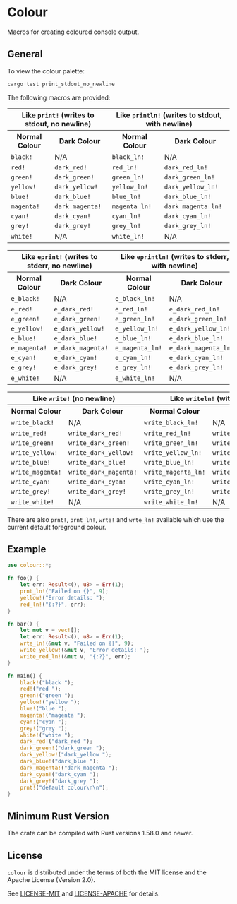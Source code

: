 # Colour

Macros for creating coloured console output.

## General

To view the colour palette:

```sh
cargo test print_stdout_no_newline
```

The following macros are provided:

<table>
  <tr>
    <th colspan="2">Like <code>print!</code> (writes to stdout, no newline)</th>
    <th colspan="2">Like <code>println!</code> (writes to stdout, with newline)</th>
  </tr>
  <tr>
    <th>Normal Colour</th>
    <th>Dark Colour</th>
    <th>Normal Colour</th>
    <th>Dark Colour</th>
  </tr>
  <tr>
    <td><code>black!</code></td>
    <td>N/A</td>
    <td><code>black_ln!</code></td>
    <td>N/A</td>
  </tr>
  <tr>
    <td><code>red!</code></td>
    <td><code>dark_red!</code></td>
    <td><code>red_ln!</code></td>
    <td><code>dark_red_ln!</code></td>
  </tr>
  <tr>
    <td><code>green!</code></td>
    <td><code>dark_green!</code></td>
    <td><code>green_ln!</code></td>
    <td><code>dark_green_ln!</code></td>
  </tr>
  <tr>
    <td><code>yellow!</code></td>
    <td><code>dark_yellow!</code></td>
    <td><code>yellow_ln!</code></td>
    <td><code>dark_yellow_ln!</code></td>
  </tr>
  <tr>
    <td><code>blue!</code></td>
    <td><code>dark_blue!</code></td>
    <td><code>blue_ln!</code></td>
    <td><code>dark_blue_ln!</code></td>
  </tr>
  <tr>
    <td><code>magenta!</code></td>
    <td><code>dark_magenta!</code></td>
    <td><code>magenta_ln!</code></td>
    <td><code>dark_magenta_ln!</code></td>
  </tr>
  <tr>
    <td><code>cyan!</code></td>
    <td><code>dark_cyan!</code></td>
    <td><code>cyan_ln!</code></td>
    <td><code>dark_cyan_ln!</code></td>
  </tr>
  <tr>
    <td><code>grey!</code></td>
    <td><code>dark_grey!</code></td>
    <td><code>grey_ln!</code></td>
    <td><code>dark_grey_ln!</code></td>
  </tr>
  <tr>
    <td><code>white!</code></td>
    <td>N/A</td>
    <td><code>white_ln!</code></td>
    <td>N/A</td>
  </tr>
</table>

<table>
  <tr>
    <th colspan="2">Like <code>eprint!</code> (writes to stderr, no newline)</th>
    <th colspan="2">Like <code>eprintln!</code> (writes to stderr, with newline)</th>
  </tr>
  <tr>
    <th>Normal Colour</th>
    <th>Dark Colour</th>
    <th>Normal Colour</th>
    <th>Dark Colour</th>
  </tr>
  <tr>
    <td><code>e_black!</code></td>
    <td>N/A</td>
    <td><code>e_black_ln!</code></td>
    <td>N/A</td>
  </tr>
  <tr>
    <td><code>e_red!</code></td>
    <td><code>e_dark_red!</code></td>
    <td><code>e_red_ln!</code></td>
    <td><code>e_dark_red_ln!</code></td>
  </tr>
  <tr>
    <td><code>e_green!</code></td>
    <td><code>e_dark_green!</code></td>
    <td><code>e_green_ln!</code></td>
    <td><code>e_dark_green_ln!</code></td>
  </tr>
  <tr>
    <td><code>e_yellow!</code></td>
    <td><code>e_dark_yellow!</code></td>
    <td><code>e_yellow_ln!</code></td>
    <td><code>e_dark_yellow_ln!</code></td>
  </tr>
  <tr>
    <td><code>e_blue!</code></td>
    <td><code>e_dark_blue!</code></td>
    <td><code>e_blue_ln!</code></td>
    <td><code>e_dark_blue_ln!</code></td>
  </tr>
  <tr>
    <td><code>e_magenta!</code></td>
    <td><code>e_dark_magenta!</code></td>
    <td><code>e_magenta_ln!</code></td>
    <td><code>e_dark_magenta_ln!</code></td>
  </tr>
  <tr>
    <td><code>e_cyan!</code></td>
    <td><code>e_dark_cyan!</code></td>
    <td><code>e_cyan_ln!</code></td>
    <td><code>e_dark_cyan_ln!</code></td>
  </tr>
  <tr>
    <td><code>e_grey!</code></td>
    <td><code>e_dark_grey!</code></td>
    <td><code>e_grey_ln!</code></td>
    <td><code>e_dark_grey_ln!</code></td>
  </tr>
  <tr>
    <td><code>e_white!</code></td>
    <td>N/A</td>
    <td><code>e_white_ln!</code></td>
    <td>N/A</td>
  </tr>
</table>

<table>
  <tr>
    <th colspan="2">Like <code>write!</code> (no newline)</th>
    <th colspan="2">Like <code>writeln!</code> (with newline)</th>
  </tr>
  <tr>
    <th>Normal Colour</th>
    <th>Dark Colour</th>
    <th>Normal Colour</th>
    <th>Dark Colour</th>
  </tr>
  <tr>
    <td><code>write_black!</code></td>
    <td>N/A</td>
    <td><code>write_black_ln!</code></td>
    <td>N/A</td>
  </tr>
  <tr>
    <td><code>write_red!</code></td>
    <td><code>write_dark_red!</code></td>
    <td><code>write_red_ln!</code></td>
    <td><code>write_dark_red_ln!</code></td>
  </tr>
  <tr>
    <td><code>write_green!</code></td>
    <td><code>write_dark_green!</code></td>
    <td><code>write_green_ln!</code></td>
    <td><code>write_dark_green_ln!</code></td>
  </tr>
  <tr>
    <td><code>write_yellow!</code></td>
    <td><code>write_dark_yellow!</code></td>
    <td><code>write_yellow_ln!</code></td>
    <td><code>write_dark_yellow_ln!</code></td>
  </tr>
  <tr>
    <td><code>write_blue!</code></td>
    <td><code>write_dark_blue!</code></td>
    <td><code>write_blue_ln!</code></td>
    <td><code>write_dark_blue_ln!</code></td>
  </tr>
  <tr>
    <td><code>write_magenta!</code></td>
    <td><code>write_dark_magenta!</code></td>
    <td><code>write_magenta_ln!</code></td>
    <td><code>write_dark_magenta_ln!</code></td>
  </tr>
  <tr>
    <td><code>write_cyan!</code></td>
    <td><code>write_dark_cyan!</code></td>
    <td><code>write_cyan_ln!</code></td>
    <td><code>write_dark_cyan_ln!</code></td>
  </tr>
  <tr>
    <td><code>write_grey!</code></td>
    <td><code>write_dark_grey!</code></td>
    <td><code>write_grey_ln!</code></td>
    <td><code>write_dark_grey_ln!</code></td>
  </tr>
  <tr>
    <td><code>write_white!</code></td>
    <td>N/A</td>
    <td><code>write_white_ln!</code></td>
    <td>N/A</td>
  </tr>
</table>

There are also `prnt!`, `prnt_ln!`, `wrte!` and `wrte_ln!` available which use the current default
foreground colour.

## Example

```rust
use colour::*;

fn foo() {
    let err: Result<(), u8> = Err(1);
    prnt_ln!("Failed on {}", 9);
    yellow!("Error details: ");
    red_ln!("{:?}", err);
}

fn bar() {
    let mut v = vec![];
    let err: Result<(), u8> = Err(1);
    wrte_ln!(&mut v, "Failed on {}", 9);
    write_yellow!(&mut v, "Error details: ");
    write_red_ln!(&mut v, "{:?}", err);
}

fn main() {
    black!("black ");
    red!("red ");
    green!("green ");
    yellow!("yellow ");
    blue!("blue ");
    magenta!("magenta ");
    cyan!("cyan ");
    grey!("grey ");
    white!("white ");
    dark_red!("dark_red ");
    dark_green!("dark_green ");
    dark_yellow!("dark_yellow ");
    dark_blue!("dark_blue ");
    dark_magenta!("dark_magenta ");
    dark_cyan!("dark_cyan ");
    dark_grey!("dark_grey ");
    prnt!("default colour\n\n");
}
```

## Minimum Rust Version

The crate can be compiled with Rust versions 1.58.0 and newer.

##  License

`colour` is distributed under the terms of both the MIT license and the Apache License (Version 2.0).

See [LICENSE-MIT](LICENSE-MIT) and [LICENSE-APACHE](LICENSE-APACHE) for details.
